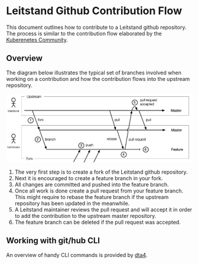 # Leitstand Github Contribution Flow

This document outlines how to contribute to a Leitstand github repository.
The process is similar to the contribution flow elaborated by the [Kuberenetes Community](https://github.com/kubernetes/community/blob/master/contributors/guide/github-workflow.md "Open K8 Community GitHub Flow").

## Overview

The diagram below illustrates the typical set of branches involved when working on a contribution and how the contribution flows into the upstream repository.

![altText](./assets/gitflow.png "title") 

1. The very first step is to create a fork of the Leitstand github repository.
2. Next it is encouraged to create a feature branch in your fork.
3. All changes are committed and pushed into the feature branch.
4. Once all work is done create a pull request from your feature branch.
   This might require to rebase the feature branch if the upstream repository has
   been updated in the meanwhile.
5. A Leitstand maintainer reviews the pull request and will accept it in order to add the contribution to the upstream master repository.
6. The feature branch can be deleted if the pull request was accepted.

## Working with git/hub CLI
An overview of handy CLI commands is provided by [dta4](https://github.com/dta4/commons/wiki/GitHub-Workflow "DT A4 Gitflow CLI commands").




